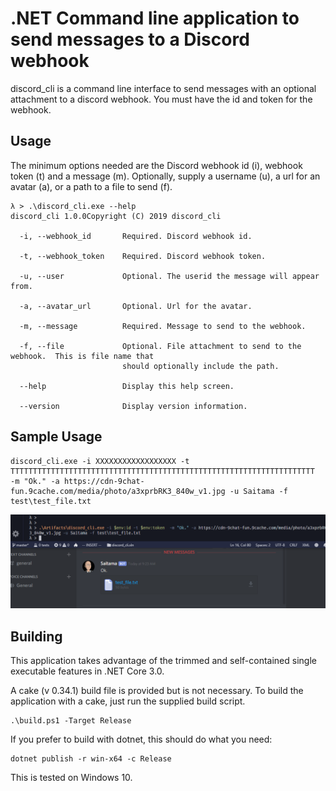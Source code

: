 
# .NET Command line application to send messages to a Discord webhook


discord_cli is a command line interface to send messages with an optional attachment to a discord webhook.  You must have the id and token for the webhook.

## Usage
The minimum options needed are the Discord webhook id (i), webhook token (t) and a message (m).  Optionally, supply a username (u), a url for an avatar (a), or a path to a file to send (f).
```
λ > .\discord_cli.exe --help
discord_cli 1.0.0Copyright (C) 2019 discord_cli

  -i, --webhook_id       Required. Discord webhook id.

  -t, --webhook_token    Required. Discord webhook token.

  -u, --user             Optional. The userid the message will appear from.

  -a, --avatar_url       Optional. Url for the avatar.

  -m, --message          Required. Message to send to the webhook.

  -f, --file             Optional. File attachment to send to the webhook.  This is file name that
                         should optionally include the path.

  --help                 Display this help screen.

  --version              Display version information.
```

## Sample Usage

```
discord_cli.exe -i XXXXXXXXXXXXXXXXXX -t TTTTTTTTTTTTTTTTTTTTTTTTTTTTTTTTTTTTTTTTTTTTTTTTTTTTTTTTTTTTTTTTTTTT  -m "Ok." -a https://cdn-9chat-fun.9cache.com/media/photo/a3xprbRK3_840w_v1.jpg -u Saitama -f test\test_file.txt

```
![Screenshot of discord getting the message](media/discord_cli.png)


## Building

This application takes advantage of the trimmed and self-contained single executable features in .NET Core 3.0.

A cake (v 0.34.1) build file is provided but is not necessary.  To build the application with a cake, just run the supplied build script.
```
.\build.ps1 -Target Release
```

If you prefer to build with dotnet, this should do what you need:

```
dotnet publish -r win-x64 -c Release 
```

This is tested on Windows 10.